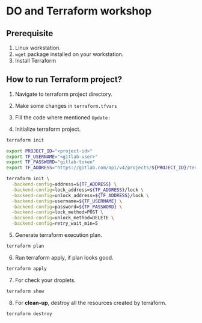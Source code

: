 # DO and Terraform workshop 

## Prerequisite
1. Linux workstation.
2. `wget` package installed on your workstation.
3. Install Terraform 
## How to run Terraform project?

1. Navigate to terraform project directory.

2. Make some changes in `terraform.tfvars`

3. Fill the code where mentioned `Update:`

4. Initialize terraform project.
```bash
terraform init
```
```bash
export PROJECT_ID="<project-id>"
export TF_USERNAME="<gitlab-user>"
export TF_PASSWORD="gitlab-token"
export TF_ADDRESS="https://gitlab.com/api/v4/projects/${PROJECT_ID}/terraform/state/tf_state"

terraform init \
  -backend-config=address=${TF_ADDRESS} \
  -backend-config=lock_address=${TF_ADDRESS}/lock \
  -backend-config=unlock_address=${TF_ADDRESS}/lock \
  -backend-config=username=${TF_USERNAME} \
  -backend-config=password=${TF_PASSWORD} \
  -backend-config=lock_method=POST \
  -backend-config=unlock_method=DELETE \
  -backend-config=retry_wait_min=5
```
5. Generate terraform execution plan.
```bash
terraform plan
```

6. Run terraform apply, if plan looks good.
```bash
terraform apply
```

7. For check your droplets.
```bash
terraform show
```

8. For **clean-up**, destroy all the resources created by terraform.
```bash
terraform destroy
```
